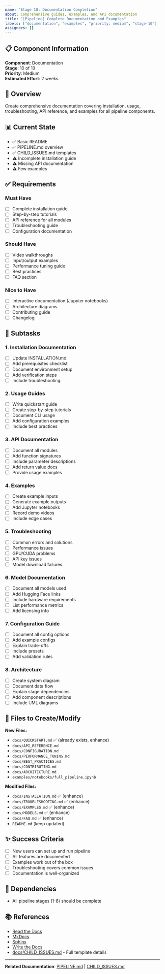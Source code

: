 ```yaml
---
name: "Stage 10: Documentation Completion"
about: Comprehensive guides, examples, and API documentation
title: "[Pipeline] Complete Documentation and Examples"
labels: ["documentation", "examples", "priority: medium", "stage-10"]
assignees: []
---
```


## 📋 Component Information

**Component**: Documentation  
**Stage**: 10 of 10  
**Priority**: Medium  
**Estimated Effort**: 2 weeks

## 🎯 Overview

Create comprehensive documentation covering installation, usage, troubleshooting, API reference, and examples for all pipeline components.

## 📊 Current State

- ✅ Basic README
- ✅ PIPELINE.md overview
- ✅ CHILD_ISSUES.md templates
- ⚠️ Incomplete installation guide
- ⚠️ Missing API documentation
- ⚠️ Few examples

## ✅ Requirements

### Must Have
- [ ] Complete installation guide
- [ ] Step-by-step tutorials
- [ ] API reference for all modules
- [ ] Troubleshooting guide
- [ ] Configuration documentation

### Should Have
- [ ] Video walkthroughs
- [ ] Input/output examples
- [ ] Performance tuning guide
- [ ] Best practices
- [ ] FAQ section

### Nice to Have
- [ ] Interactive documentation (Jupyter notebooks)
- [ ] Architecture diagrams
- [ ] Contributing guide
- [ ] Changelog

## 📝 Subtasks

### 1. Installation Documentation
- [ ] Update INSTALLATION.md
- [ ] Add prerequisites checklist
- [ ] Document environment setup
- [ ] Add verification steps
- [ ] Include troubleshooting

### 2. Usage Guides
- [ ] Write quickstart guide
- [ ] Create step-by-step tutorials
- [ ] Document CLI usage
- [ ] Add configuration examples
- [ ] Include best practices

### 3. API Documentation
- [ ] Document all modules
- [ ] Add function signatures
- [ ] Include parameter descriptions
- [ ] Add return value docs
- [ ] Provide usage examples

### 4. Examples
- [ ] Create example inputs
- [ ] Generate example outputs
- [ ] Add Jupyter notebooks
- [ ] Record demo videos
- [ ] Include edge cases

### 5. Troubleshooting
- [ ] Common errors and solutions
- [ ] Performance issues
- [ ] GPU/CUDA problems
- [ ] API key issues
- [ ] Model download failures

### 6. Model Documentation
- [ ] Document all models used
- [ ] Add Hugging Face links
- [ ] Include hardware requirements
- [ ] List performance metrics
- [ ] Add licensing info

### 7. Configuration Guide
- [ ] Document all config options
- [ ] Add example configs
- [ ] Explain trade-offs
- [ ] Include presets
- [ ] Add validation rules

### 8. Architecture
- [ ] Create system diagram
- [ ] Document data flow
- [ ] Explain stage dependencies
- [ ] Add component descriptions
- [ ] Include UML diagrams

## 📁 Files to Create/Modify

**New Files:**
- `docs/QUICKSTART.md` ✅ (already exists, enhance)
- `docs/API_REFERENCE.md`
- `docs/CONFIGURATION.md`
- `docs/PERFORMANCE_TUNING.md`
- `docs/BEST_PRACTICES.md`
- `docs/CONTRIBUTING.md`
- `docs/ARCHITECTURE.md`
- `examples/notebooks/full_pipeline.ipynb`

**Modified Files:**
- `docs/INSTALLATION.md` ✅ (enhance)
- `docs/TROUBLESHOOTING.md` ✅ (enhance)
- `docs/EXAMPLES.md` ✅ (enhance)
- `docs/MODELS.md` ✅ (enhance)
- `docs/FAQ.md` ✅ (enhance)
- `README.md` (keep updated)

## ✨ Success Criteria
- [ ] New users can set up and run pipeline
- [ ] All features are documented
- [ ] Examples work out of the box
- [ ] Troubleshooting covers common issues
- [ ] Documentation is well-organized

## 🔗 Dependencies
- All pipeline stages (1-8) should be complete

## 📚 References
- [Read the Docs](https://docs.readthedocs.io/)
- [MkDocs](https://www.mkdocs.org/)
- [Sphinx](https://www.sphinx-doc.org/)
- [Write the Docs](https://www.writethedocs.org/)
- [docs/CHILD_ISSUES.md](../docs/CHILD_ISSUES.md) - Full template details

---

**Related Documentation**: [PIPELINE.md](../PIPELINE.md) | [CHILD_ISSUES.md](../docs/CHILD_ISSUES.md)
